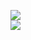 [![](https://img.shields.io/badge/Made%20With-Github%20Spray-lightgrey.svg?style=for-the-badge&logo=github)](https://github.com/Annihil/github-spray#6136)  
[![](https://i.imgur.com/2DrTn0Z.gif)](https://github.com/Annihil/github-spray)